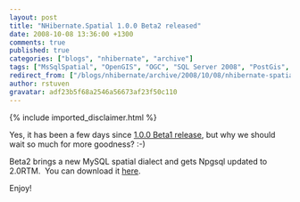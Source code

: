 ```yaml
---
layout: post
title: "NHibernate.Spatial 1.0.0 Beta2 released"
date: 2008-10-08 13:36:00 +1300
comments: true
published: true
categories: ["blogs", "nhibernate", "archive"]
tags: ["MsSqlSpatial", "OpenGIS", "OGC", "SQL Server 2008", "PostGis", "NTS", "SQL Server", "GIS", "spatial", "MySQL"]
redirect_from: ["/blogs/nhibernate/archive/2008/10/08/nhibernate-spatial-1-0-0-beta2-released.aspx/"]
author: rstuven
gravatar: adf23b5f68a2546a56673af23f50c110
---
```

{% include imported_disclaimer.html %}
<p>Yes, it has been a few days since&nbsp;<a href="/blogs/nhibernate/archive/2008/09/30/nhibernate-spatial-1-0-0-beta1-released.aspx">1.0.0 Beta1 release</a>, but why we should wait so much for more goodness? :-)</p>
<p>Beta2 brings a new MySQL spatial dialect and gets Npgsql updated to 2.0RTM. &nbsp;You can download it <a href="/media/g/spatial/default.aspx">here</a>.</p>
<p>Enjoy!</p>
